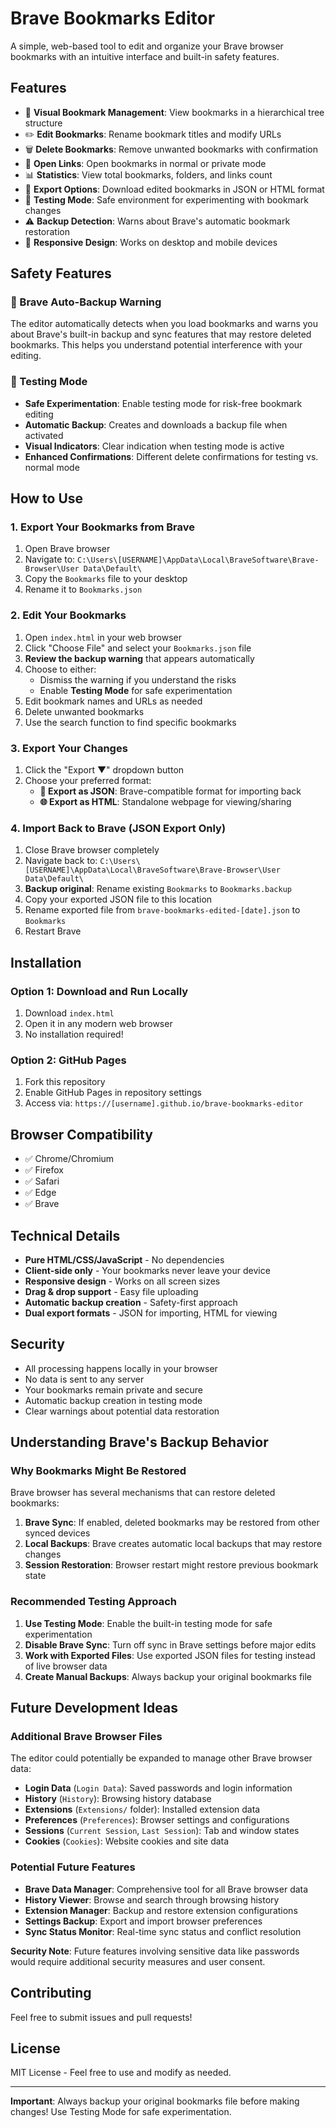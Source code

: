 # Brave Bookmarks Editor

A simple, web-based tool to edit and organize your Brave browser bookmarks with an intuitive interface and built-in safety features.

## Features

- 📁 **Visual Bookmark Management**: View bookmarks in a hierarchical tree structure
- ✏️ **Edit Bookmarks**: Rename bookmark titles and modify URLs
- 🗑️ **Delete Bookmarks**: Remove unwanted bookmarks with confirmation
- 🔗 **Open Links**: Open bookmarks in normal or private mode
- 📊 **Statistics**: View total bookmarks, folders, and links count
- 💾 **Export Options**: Download edited bookmarks in JSON or HTML format
- 🧪 **Testing Mode**: Safe environment for experimenting with bookmark changes
- ⚠️ **Backup Detection**: Warns about Brave's automatic bookmark restoration
- 📱 **Responsive Design**: Works on desktop and mobile devices

## Safety Features

### 🚨 Brave Auto-Backup Warning
The editor automatically detects when you load bookmarks and warns you about Brave's built-in backup and sync features that may restore deleted bookmarks. This helps you understand potential interference with your editing.

### 🧪 Testing Mode
- **Safe Experimentation**: Enable testing mode for risk-free bookmark editing
- **Automatic Backup**: Creates and downloads a backup file when activated
- **Visual Indicators**: Clear indication when testing mode is active
- **Enhanced Confirmations**: Different delete confirmations for testing vs. normal mode

## How to Use

### 1. Export Your Bookmarks from Brave
1. Open Brave browser
2. Navigate to: `C:\Users\[USERNAME]\AppData\Local\BraveSoftware\Brave-Browser\User Data\Default\`
3. Copy the `Bookmarks` file to your desktop
4. Rename it to `Bookmarks.json`

### 2. Edit Your Bookmarks
1. Open `index.html` in your web browser
2. Click "Choose File" and select your `Bookmarks.json` file
3. **Review the backup warning** that appears automatically
4. Choose to either:
   - Dismiss the warning if you understand the risks
   - Enable **Testing Mode** for safe experimentation
5. Edit bookmark names and URLs as needed
6. Delete unwanted bookmarks
7. Use the search function to find specific bookmarks

### 3. Export Your Changes
1. Click the "Export ▼" dropdown button
2. Choose your preferred format:
   - **📄 Export as JSON**: Brave-compatible format for importing back
   - **🌐 Export as HTML**: Standalone webpage for viewing/sharing

### 4. Import Back to Brave (JSON Export Only)
1. Close Brave browser completely
2. Navigate back to: `C:\Users\[USERNAME]\AppData\Local\BraveSoftware\Brave-Browser\User Data\Default\`
3. **Backup original**: Rename existing `Bookmarks` to `Bookmarks.backup`
4. Copy your exported JSON file to this location
5. Rename exported file from `brave-bookmarks-edited-[date].json` to `Bookmarks`
6. Restart Brave

## Installation

### Option 1: Download and Run Locally
1. Download `index.html`
2. Open it in any modern web browser
3. No installation required!

### Option 2: GitHub Pages
1. Fork this repository
2. Enable GitHub Pages in repository settings
3. Access via: `https://[username].github.io/brave-bookmarks-editor`

## Browser Compatibility

- ✅ Chrome/Chromium
- ✅ Firefox
- ✅ Safari
- ✅ Edge
- ✅ Brave

## Technical Details

- **Pure HTML/CSS/JavaScript** - No dependencies
- **Client-side only** - Your bookmarks never leave your device
- **Responsive design** - Works on all screen sizes
- **Drag & drop support** - Easy file uploading
- **Automatic backup creation** - Safety-first approach
- **Dual export formats** - JSON for importing, HTML for viewing

## Security

- All processing happens locally in your browser
- No data is sent to any server
- Your bookmarks remain private and secure
- Automatic backup creation in testing mode
- Clear warnings about potential data restoration

## Understanding Brave's Backup Behavior

### Why Bookmarks Might Be Restored
Brave browser has several mechanisms that can restore deleted bookmarks:

1. **Brave Sync**: If enabled, deleted bookmarks may be restored from other synced devices
2. **Local Backups**: Brave creates automatic local backups that may restore changes
3. **Session Restoration**: Browser restart might restore previous bookmark state

### Recommended Testing Approach
1. **Use Testing Mode**: Enable the built-in testing mode for safe experimentation
2. **Disable Brave Sync**: Turn off sync in Brave settings before major edits
3. **Work with Exported Files**: Use exported JSON files for testing instead of live browser data
4. **Create Manual Backups**: Always backup your original bookmarks file

## Future Development Ideas

### Additional Brave Browser Files
The editor could potentially be expanded to manage other Brave browser data:

- **Login Data** (`Login Data`): Saved passwords and login information
- **History** (`History`): Browsing history database
- **Extensions** (`Extensions/` folder): Installed extension data
- **Preferences** (`Preferences`): Browser settings and configurations
- **Sessions** (`Current Session`, `Last Session`): Tab and window states
- **Cookies** (`Cookies`): Website cookies and site data

### Potential Future Features
- **Brave Data Manager**: Comprehensive tool for all Brave browser data
- **History Viewer**: Browse and search through browsing history
- **Extension Manager**: Backup and restore extension configurations
- **Settings Backup**: Export and import browser preferences
- **Sync Status Monitor**: Real-time sync status and conflict resolution

**Security Note**: Future features involving sensitive data like passwords would require additional security measures and user consent.

## Contributing

Feel free to submit issues and pull requests!

## License

MIT License - Feel free to use and modify as needed.

---

**Important**: Always backup your original bookmarks file before making changes! Use Testing Mode for safe experimentation.